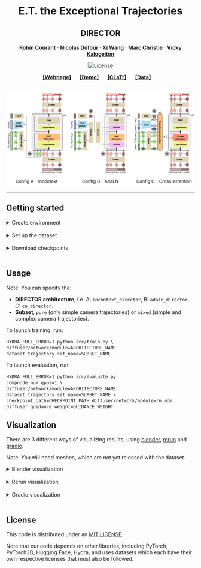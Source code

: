 <div align="center">

# E.T. the Exceptional Trajectories
## DIRECTOR

<a href="https://robincourant.github.io/info/"><strong>Robin Courant</strong></a>
·
<a href="https://nicolas-dufour.github.io/"><strong>Nicolas Dufour</strong></a>
·
<a href="https://triocrossing.github.io/"><strong>Xi Wang</strong></a>
·
<a href="http://people.irisa.fr/Marc.Christie/"><strong>Marc Christie</strong></a>
·
<a href="https://vicky.kalogeiton.info/"><strong>Vicky Kalogeiton</strong></a>

[![License](https://img.shields.io/badge/License-MIT-green.svg)]()

</div>


<div align="center">
    <a href="https://www.lix.polytechnique.fr/vista/projects/2024_et_courant/" class="button"><b>[Webpage]</b></a> &nbsp;&nbsp;&nbsp;&nbsp;
    <a href="https://huggingface.co/spaces/robin-courant/DIRECTOR-demo" class="button"><b>[Demo]</b></a> &nbsp;&nbsp;&nbsp;&nbsp;
    <a href="https://github.com/robincourant/CLaTr" class="button"><b>[CLaTr]</b></a> &nbsp;&nbsp;&nbsp;&nbsp;
    <a href="https://github.com/robincourant/the-exceptional-trajectories" class="button"><b>[Data]</b></a> &nbsp;&nbsp;&nbsp;&nbsp;
</div>

<br/>

![Teaser](./assets/director.png)

---

## Getting started

<details><summary>Create environment</summary>
&emsp;

Create conda environment:
```
conda create --name director python=3.10 -y
conda activate director
```

Install dependencies:
```
conda install pytorch pytorch-cuda=12.1 -c pytorch -c nvidia
conda install pytorch3d -c pytorch3d
pip install -r requirements.txt
```

Note: `pytorch3d` installation can be tricky. Please follow the [official guidelines](https://github.com/facebookresearch/pytorch3d/blob/main/INSTALL.md) if you encounter any issues.

</details>
<br>

<details><summary>Set up the dataset</summary>
&emsp;

Check the data repository [here](https://huggingface.co/datasets/robin-courant/et-data).

First, install `git lfs` by following the instructions [here](https://docs.github.com/en/repositories/working-with-files/managing-large-files/installing-git-large-file-storage).


To get the data, run:
```
cd /PATH/TO/THE/DATASET
git clone https://huggingface.co/datasets/robin-courant/et-data
```

Prepare the dataset (untar archives):
```
cd et-data
sh untar_and_move.sh
```

Then copy or symlink the `et-data` folder in `./data`:
```
cd /PATH/TO/CLaTr
ln -s /PATH/TO/THE/DATASET/et-data ./data
```
</details>
<br>

<details><summary>Download checkpoints</summary>
&emsp;

Run:
```
sh download_checkpoints.sh
```
</details>
<br>

## Usage

Note: You can specify the:
- **DIRECTOR architecture**, i.e. A: `incontext_director`, B: `adaln_director`, C: `ca_director`.
- **Subset**, `pure` (only simple camera trajectories) or `mixed` (simple and complex camera trajectories).

To launch training, run:
```
HYDRA_FULL_ERROR=1 python src/train.py \
diffuser/network/module=ARCHITECTURE_NAME dataset.trajectory.set_name=SUBSET_NAME
```

To launch evaluation, run:
```
HYDRA_FULL_ERROR=1 python src/evaluate.py
compnode.num_gpus=1 \
diffuser/network/module=ARCHITECTURE_NAME dataset.trajectory.set_name=SUBSET_NAME \
checkpoint_path=CHECKPOINT_PATH diffuser/network/module=rn_mdm diffuser.guidance_weight=GUIDANCE_WEIGHT
```

## Visualization

There are 3 different ways of visualizing results, using [blender](https://www.blender.org/), [rerun](https://rerun.io/) and [gradio](https://www.gradio.app/).

Note: You will need meshes, which are not yet released with the dataset.

<details><summary>Blender visualization</summary>
&emsp;

First, install blender:
1. Follow the [official instructions](https://www.blender.org/download/).
2. Locate the python installation used by **conda** with the following line (`/PATH/TO/CONDA/ENV/`):
   ```
   conda env list | grep '*'
   ```
3. Locate the python installation used by **blender** with the following line (`/PATH/TO/BLENDER/python`):
   ```
   blender --background --python-expr "import sys; import os; print('\nThe path to the installation of python of blender can be:'); print('\n'.join(['- '+x.replace('/lib/python', '/bin/python') for x in sys.path if 'python' in (file:=os.path.split(x)[-1]) and not file.endswith('.zip')]))"
   ```
4. Link conda env to blender python with the following line:
   ```
   ln -s /PATH/TO/CONDA/ENV/ /PATH/TO/BLENDER/python
   ```

To launch Blender through the command line, run:
```
blender PATH/TO/BLENDER_FILENAME
```

Then, in Blender, go to the `Scripting` tab and open `visualization/blender_viz.py`.

Next, go to the `Modifiers` tab (wrench tool icon), enter your desired parameters, and generate your scene.

![Rerun](./assets/blender_viz.png)

</details>
<br>

<details><summary>Rerun visualization</summary>
&emsp;

To launch Rerun visualization script, run:
```
python visualization/rerun_viz.py
```

![Rerun](./assets/rerun_viz.png)


</details>
<br>

<details><summary>Gradio visualization</summary>
&emsp;

To launch Gradio visualization script, run:
```
HYDRA_FULL_ERROR=1 python visualization/gradio_viz.py
```

![Gradio](./assets/gradio_viz.png)

</details>
<br>

## License

This code is distributed under an [MIT LICENSE](LICENSE).

Note that our code depends on other libraries, including PyTorch, PyTorch3D, Hugging Face, Hydra, and uses datasets which each have their own respective licenses that must also be followed.
